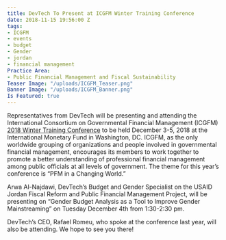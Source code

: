 ```yaml
---
title: DevTech To Present at ICGFM Winter Training Conference
date: 2018-11-15 19:56:00 Z
tags:
- ICGFM
- events
- budget
- Gender
- jordan
- financial management
Practice Area:
- Public Financial Management and Fiscal Sustainability
Teaser Image: "/uploads/ICGFM_Teaser.png"
Banner Image: "/uploads/ICGFM_Banner.png"
Is Featured: true
---
```


Representatives from DevTech will be presenting and attending the International Consortium on Governmental Financial Management (ICGFM) [2018 Winter Training Conference](https://www.icgfm.org/programs/conferences-training/current-conference-information/) to be held December 3-5, 2018 at the International Monetary Fund in Washington, DC. ICGFM, as the only worldwide grouping of organizations and people involved in governmental financial management, encourages its members to work together to promote a better understanding of professional financial management among public officials at all levels of government. The theme for this year’s conference is “PFM in a Changing World.”

Arwa Al-Najdawi, DevTech’s Budget and Gender Specialist on the USAID Jordan Fiscal Reform and Public Financial Management Project, will be presenting on “Gender Budget Analysis as a Tool to Improve Gender Mainstreaming” on Tuesday December 4th from 1:30-2:30 pm. 

DevTech’s CEO, Rafael Romeu, who spoke at the conference last year, will also be attending.  We hope to see you there!
